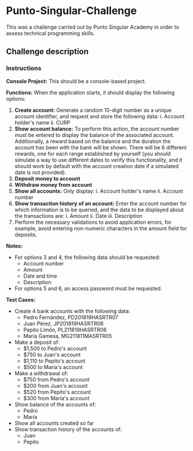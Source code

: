 # Punto-Singular-Challenge
This was a challenge carried out by Punto Singular Academy in order to assess technical programming skills.

## Challenge description
### Instructions

**Console Project:**
This should be a console-based project.

**Functions:**
When the application starts, it should display the following options:
1. **Create account:** Generate a random 10-digit number as a unique account identifier, and request and store the following data:
   i. Account holder's name
   ii. CURP
2. **Show account balance:** To perform this action, the account number must be entered to display the balance of the associated account. Additionally, a reward based on the balance and the duration the account has been with the bank will be shown. There will be 6 different rewards, one for each range established by yourself (you should simulate a way to use different dates to verify this functionality, and it should work by default with the account creation date if a simulated date is not provided).
3. **Deposit money to account**
4. **Withdraw money from account**
5. **Show all accounts:** Only display:
   i. Account holder's name
   ii. Account number
6. **Show transaction history of an account:** Enter the account number for which information is to be queried, and the data to be displayed about the transactions are:
   i. Amount
   ii. Date
   iii. Description
7. Perform the necessary validations to avoid application errors, for example, avoid entering non-numeric characters in the amount field for deposits.

**Notes:**
- For options 3 and 4, the following data should be requested:
  - Account number
  - Amount
  - Date and time
  - Description
- For options 5 and 6, an access password must be requested.

**Test Cases:**
- Create 4 bank accounts with the following data:
  - Pedro Fernández, PD201819HASRTR07
  - Juan Pérez, JP201819HASRTR06
  - Pepito Limón, PL211819HASRTR06
  - María Gamesa, MG211811MASRTR05
- Make a deposit of:
  - $1,500 to Pedro's account
  - $750 to Juan's account
  - $1,110 to Pepito's account
  - $500 to María's account
- Make a withdrawal of:
  - $750 from Pedro's account
  - $200 from Juan's account
  - $520 from Pepito's account
  - $300 from María's account
- Show balance of the accounts of:
  - Pedro
  - María
- Show all accounts created so far
- Show transaction history of the accounts of:
  - Juan
  - Pepito
